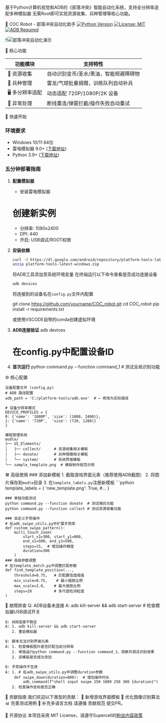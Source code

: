基于Python计算机视觉和ADB的《部落冲突》智能自动化系统，支持全分辨率适配多种模拟器
无需Root即可实现资源收集、兵种管理等核心功能。

🏰 COC Robot - 部落冲突自动化助手
[![Python Version](https://img.shields.io/badge/Python-3.9%2B-blue.svg)](https://www.python.org/)
[![License: MIT](https://img.shields.io/badge/License-MIT-green.svg)](https://opensource.org/licenses/MIT)
[![ADB Required](https://img.shields.io/badge/ADB-34.0.5+-orange.svg)](https://developer.android.com/studio/releases/platform-tools)

!!![部落冲突自动化演示](images/demo.gif)


🌟 核心功能

| 功能模块         | 支持特性                                                                 |
|------------------|-------------------------------------------------------------------------|
| 🔄 资源收集       | 自动识别金币/圣水/黑油，智能规避障碍物                                   |
| 🐉 兵种管理       | 雷龙/气球批量捐赠，训练队列自动补兵                                      |
| 🖥️ 多分辨率适配   | 动态适配 720P/1080P/2K 设备                                             |
| 🚨 异常处理       | 断线重连/弹窗拦截/操作失败自动重试                                       |

🚀 快速开始

### 环境要求
- Windows 10/11 64位
- 雷电模拟器 9.0+ ([下载地址](https://www.ldmnq.com))
- Python 3.9+ ([下载地址](https://www.python.org/downloads/))

### 五分钟部署指南

1. **配置模拟器**
    - 安装雷电模拟器
   # 创建新实例
   - 分辨率: 1080x2400
   - DPI: 440
   - 开启: USB调试/ROOT权限

2. **安装依赖**
    ```bash
    curl -O https://dl.google.com/android/repository/platform-tools-latest-windows.zip
    unzip platform-tools-latest-windows.zip
    ```
    将ADB工具添加至系统环境变量
    在终端运行以下命令查看是否成功连接设备
    ```bash
    adb devices
    ```
    将连接到的设备名在`config.py`文件内配置

    git clone https://github.com/yourname/COC_robot.git
    cd COC_robot
    pip install -r requirements.txt

    或使用VSCODE自带的conda创建虚拟环境

3. **ADB连接验证**
    adb devices
    # 在config.py中配置设备ID

4. **首次运行**
   python command.py --function command_1  # 测试全局识别功能

⚙️ 核心配置

    设备配置文件 (config.py)
    # ADB 路径配置
    adb_path = 'C:/platform-tools/adb.exe'  # ← 修改为实际路径

    # 设备分辨率模式
    DEVICE_PROFILES = {
    0: {'name': '1080P', 'size': (1080, 2400)},
    1: {'name': '720P',  'size': (720, 1280)}
    }

    模板管理系统
    modle/
    ├── UI_Elements/
    │   ├── collect/      # 资源收集相关模板
    │   ├── donate/       # 兵种捐赠相关模板
    │   └── system/       # 系统界面模板
    └── sample_template.png  # 模板制作规范示例

🛠️ 高级使用
    ### 添加新模板
    1. 截取游戏界面元素（推荐使用ADB截图）
    2. 将图片保存到`modle`目录
    3. 在`template_labels.py`注册新模板
    ```python
    template_labels = {
        'new_template.png': True,
        #...
    }

    ### 单独功能测试
    python command.py --function donate  # 测试捐兵功能
    python command.py --function collect # 测试资源收集功能

    ### 自定义手势操作
    # 在adb_swipe_utils.py中扩展手势库
    def custom_swipe_pattern():
        multi_touch_zoom(
            start_x1=300, start_y1=800, 
            end_x1=500, end_y1=500,
            steps=15,  # 增加操作精度
            duration=300
        )
    ### 高级参数调整
    # 在template_match.py中调整匹配参数
    def find_template_position(...,
        threshold=0.75,   # 匹配置信度阈值
        min_scale=0.75,    # 最小缩放比例
        max_scale=2.0,    # 最大缩放比例
        steps=20          # 多尺度检测粒度
    )

🚨 故障排查
    Q: ADB设备未连接
    A: adb kill-server && adb start-server
    # 检查模拟器USB调试开关

    Q: ADB连接不稳定
    A: 1. adb kill-server && adb start-server
       2. 重启模拟器

    Q: 脚本无法识别界面元素
    A: 1. 检查模板图片是否匹配当前分辨率
       2. 单独运行python command.py --function command_1，观察并调试识别效果
       2. 该模版是否成功添加

    Q: 手势操作不生效
    A: 1. # 在adb_swipe_utils.py中调整duration参数
        def swipe_down(duration=800):  # 增加操作时长
            adb_command(f"shell input swipe 250 1000 250 300 {duration}")
       2. 检查操作坐标是否正确

🤝 贡献指南
    我们欢迎以下类型的贡献：
    🎯 新增游戏界面模板
    🧩 优化图像识别算法
    📊 完善测试用例
    📝 补充多语言文档
    请遵循 贡献规范 提交PR。

📄 开源协议
本项目采用 MIT License，请遵守Supercell的[粉丝内容政策](https://www.supercell.com/fan-content-policy)
